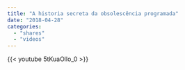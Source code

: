 ```yaml
---
title: "A historia secreta da obsolescência programada"
date: "2018-04-28"
categories:
  - "shares"
  - "videos"
---
```


{{< youtube 5tKuaOllo_0 >}}
